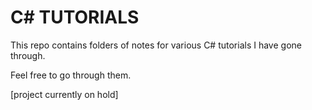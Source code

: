 # C# TUTORIALS

This repo contains folders of notes for various C# tutorials I have gone through.

Feel free to go through them.

[project currently on hold]
